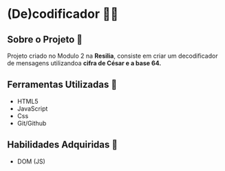 <h1>(De)codificador 🕵️‍♀️</h1>

## Sobre o Projeto 📕
Projeto criado no Modulo 2 na **Resilia**, consiste em criar um decodificador de mensagens utilizandoa **cifra de César e a base 64.**

## Ferramentas Utilizadas 🔨

- HTML5
- JavaScript
- Css
- Git/Github

## Habilidades Adquiridas 💪

- DOM (JS)
